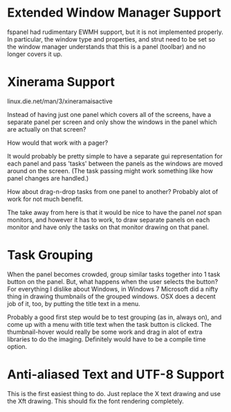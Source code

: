 
Extended Window Manager Support
================================

fspanel had rudimentary EWMH support, but it is not implemented properly.
In particular, the window type and properties, and strut need to be
set so the window manager understands that this is a panel (toolbar)
and no longer covers it up.

Xinerama Support
=================

linux.die.net/man/3/xineramaisactive

Instead of having just one panel which covers all of the screens, have
a separate panel per screen and only show the windows in the panel
which are actually on that screen?

How would that work with a pager?

It would probably be pretty simple to have a separate gui representation
for each panel and pass 'tasks' between the panels as the windows are
moved around on the screen. (The task passing might work something like
how panel changes are handled.)

How about drag-n-drop tasks from one panel to another? Probably alot of
work for not much benefit.

The take away from here is that it would be nice to have the panel
*not* span monitors, and however it has to work, to draw separate panels
on each monitor and have only the tasks on that monitor drawing on that
panel.


Task Grouping
===============

When the panel becomes crowded, group similar tasks together into 1 task
button on the panel. But, what happens when the user selects the button?
For everything I dislike about Windows, in Windows 7 Microsoft did a nifty
thing in drawing thumbnails of the grouped windows. OSX does a decent
job of it, too, by putting the title text in a menu.

Probably a good first step would be to test grouping (as in, always on),
and come up with a menu with title text when the task button is clicked.
The thumbnail-hover would really be some work and drag in alot of extra
libraries to do the imaging. Definitely would have to be a compile
time option.

Anti-aliased Text and UTF-8 Support
====================================

This is the first easiest thing to do. Just replace the X text drawing and
use the Xft drawing. This should fix the font rendering completely.

